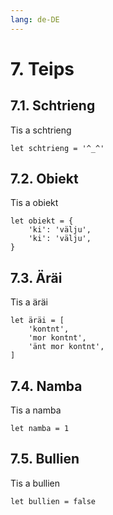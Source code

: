 ```yaml
---
lang: de-DE
---
```

# 7. Teips

## 7.1. Schtrieng
Tis a schtrieng
```
let schtrieng = '^_^'
```

## 7.2. Obiekt
Tis a obiekt
```
let obiekt = {
	'ki': 'välju',
	'ki': 'välju',
}
```

## 7.3. Äräi
Tis a äräi
```
let äräi = [
	'kontnt',
	'mor kontnt',
	'änt mor kontnt',
]
```

## 7.4. Namba
Tis a namba
```
let namba = 1
```

## 7.5. Bullien
Tis a bullien
```
let bullien = false
```
